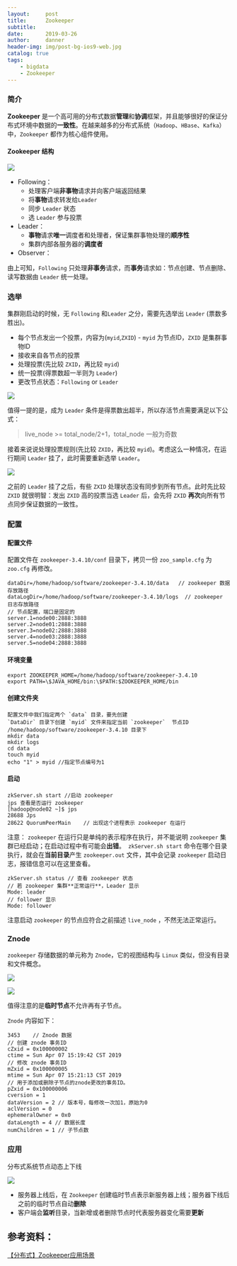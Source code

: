 ```yaml
---
layout:     post
title:      Zookeeper
subtitle:   
date:       2019-03-26
author:     danner
header-img: img/post-bg-ios9-web.jpg
catalog: true
tags:
    - bigdata
    - Zookeeper
---
```



### 简介

**Zookeeper** 是一个高可用的分布式数据**管理**和**协调**框架，并且能够很好的保证分布式环境中数据的**一致性**。在越来越多的分布式系统（`Hadoop`、`HBase`、`Kafka`）中，`Zookeeper` 都作为核心组件使用。

#### Zookeeper 结构

![](https://vendanner.github.io/img/hadoop/Zookeeper1.png)


- Following：
	- 处理客户端**非事物**请求并向客户端返回结果
	- 将**事物**请求转发给`Leader`
	- 同步 `Leader`  状态
	- 选 `Leader` 参与投票            
- Leader：
	- **事物**请求**唯一**调度者和处理者，保证集群事物处理的**顺序性**
	- 集群内部各服务器的**调度者**
- Observer：

由上可知，`Following` 只处理**非事务**请求，而**事务**请求如：节点创建、节点删除、读写数据由 `Leader` 统一处理。


### 选举

集群刚启动的时候，无 `Following` 和`Leader` 之分，需要先选举出 `Leader` (票数多胜出)。

 - 每个节点发出一个投票，内容为(`myid`,`ZXID`) - `myid` 为节点ID，`ZXID` 是集群事物ID
 - 接收来自各节点的投票
 - 处理投票(先比较 `ZXID`，再比较 `myid`)
 - 统一投票(得票数超一半则为 `Leader`)
 - 更改节点状态：`Following`  or `Leader`

![](https://vendanner.github.io/img/hadoop/Zookeeper2.png)

值得一提的是，成为 `Leader` 条件是得票数出超半，所以存活节点需要满足以下公式：
 > live_node >= total_node/2+1，total_node 一般为奇数

接着来说说处理投票规则(先比较 `ZXID`，再比较 `myid`)。考虑这么一种情况，在运行期间 `Leader` 挂了，此时需要重新选举 `Leader`。

![](https://vendanner.github.io/img/hadoop/Zookeeper3.png)

之前的 `Leader` 挂了之后，有些 `ZXID` 处理状态没有同步到所有节点。此时先比较 `ZXID` 就很明智：发出 `ZXID` 高的投票当选 `Leader` 后，会先将 `ZXID`  **再次**向所有节点同步保证数据的一致性。


### 配置

#### 配置文件

配置文件在 `zookeeper-3.4.10/conf` 目录下，拷贝一份 `zoo_sample.cfg` 为 `zoo.cfg` 再修改。

	dataDir=/home/hadoop/software/zookeeper-3.4.10/data   // zookeeper 数据存放路径
	dataLogDir=/home/hadoop/software/zookeeper-3.4.10/logs  // zookeeper 日志存放路径
	// 节点配置，端口是固定的
	server.1=node00:2888:3888
	server.2=node01:2888:3888
	server.3=node02:2888:3888
	server.4=node03:2888:3888
	server.5=node04:2888:3888

#### 环境变量

	export ZOOKEEPER_HOME=/home/hadoop/software/zookeeper-3.4.10
	export PATH=\$JAVA_HOME/bin:\$PATH:$ZOOKEEPER_HOME/bin

#### 创建文件夹

	配置文件中我们指定两个 `data` 目录，要先创建
	`DataDir` 目录下创建 `myid` 文件来指定当前 `zookeeper`  节点ID
	/home/hadoop/software/zookeeper-3.4.10 目录下
	mkdir data
	mkdir logs
	cd data
	touch myid
	echo "1" > myid //指定节点编号为1

#### 启动

	zkServer.sh start //启动 zookeeper
	jps 查看是否运行 zookeeper
	[hadoop@node02 ~]$ jps
	28688 Jps
	28622 QuorumPeerMain    // 出现这个进程表示 zookeeper 在运行

注意： `zookeeper` 在运行只是单纯的表示程序在执行，并不能说明 `zookeeper` 集群已经启动；在启动过程中有可能会**出错**。` zkServer.sh start` 命令在哪个目录执行，就会在**当前目录**产生 `zookeeper.out` 文件，其中会记录 `zookeeper`  启动日志，报错信息可以在这里查看。

	zkServer.sh status // 查看 zookeeper 状态
	// 若 zookeeper 集群**正常运行**，Leader 显示
	Mode: leader
	// follower 显示
	Mode: follower

注意启动 `zookeeper`  的节点应符合之前描述 `live_node` ，不然无法正常运行。


### Znode

`zookeeper`  存储数据的单元称为 `Znode`，它的视图结构与 `Linux` 类似，但没有目录和文件概念。

![](https://vendanner.github.io/img/hadoop/Zookeeper4.png)

![](https://vendanner.github.io/img/hadoop/Zookeeper5.png)

值得注意的是**临时节点**不允许再有子节点。

`Znode` 内容如下：

	3453    // Znode 数据
	// 创建 znode 事务ID
	cZxid = 0x100000002   
	ctime = Sun Apr 07 15:19:42 CST 2019
	// 修改 znode 事务ID
	mZxid = 0x100000005
	mtime = Sun Apr 07 15:21:13 CST 2019
	// 用于添加或删除子节点的znode更改的事务ID。
	pZxid = 0x100000006
	cversion = 1
	dataVersion = 2 // 版本号，每修改一次加1，原始为0
	aclVersion = 0
	ephemeralOwner = 0x0
	dataLength = 4 // 数据长度
	numChildren = 1 // 子节点数


### 应用

分布式系统节点动态上下线

![](https://vendanner.github.io/img/hadoop/Zookeeper6.png)

- 服务器上线后，在 `Zookeeper` 创建临时节点表示新服务器上线；服务器下线后之前的临时节点自动**删除**
- 客户端会**监听**目录，当新增或者删除节点时代表服务器变化需要**更新**



## 参考资料：
[【分布式】Zookeeper应用场景](https://www.cnblogs.com/leesf456/p/6036548.html)
